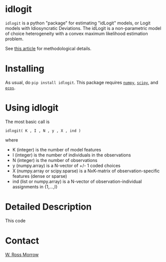 # idlogit

`idlogit` is a python "package" for estimating "idLogit" models, or Logit models with Idiosyncratic Deviations. The idLogit is a non-parametric model of choice heterogeneity with a convex maximum likelihood estimation problem. 

See [this article](https://web.stanford.edu/~morrowwr/idLogit) for methodological details. 

# Installing

As usual, do `pip install idlogit`. This package requires [`numpy`](http://www.numpy.org/), [`scipy`](https://www.scipy.org/), and [`ecos`](https://www.embotech.com/ECOS). 

# Using idlogit

The most basic call is 

    idlogit( K , I , N , y , X , ind )

where

* K (integer) is the number of model features
* I (integer) is the number of individuals in the observations
* N (integer) is the number of observations
* y (numpy.array) is a N-vector of +/- 1 coded choices
* X (numpy.array or scipy.sparse) is a NxK-matrix of observation-specific features (dense or sparse)
* ind (list or numpy.array) is a N-vector of observation-individual assignments in {1,...,I}

# Detailed Description

This code 

# Contact

[W. Ross Morrow](mailto:morrowwr@gmail.com)